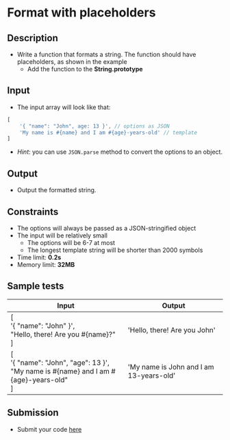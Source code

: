 # Format with placeholders

## Description
- Write a function that formats a string. The function should have placeholders, as shown in the example
  - Add the function to the **String.prototype**

## Input
- The input array will look like that:

```js
[
	'{ "name": "John", age: 13 }', // options as JSON
	'My name is #{name} and I am #{age}-years-old' // template
]
```

- _Hint_: you can use `JSON.parse` method to convert the options to an object.

## Output
- Output the formatted string.

## Constraints
- The options will always be passed as a JSON-stringified object
- The input will be relatively small
  - The options will be 6-7 at most
  - The longest template string will be shorter than 2000 symbols
- Time limit: **0.2s**
- Memory limit: **32MB**

## Sample tests

| 										Input								    					| 					Output					 |
|---------------------------------------------------------------------------------------------------|--------------------------------------------|
| [<br>'{ "name": "John" }',<br/>"Hello, there! Are you #{name}?"<br>]  							| 'Hello, there! Are you John'				 |
| [<br>'{ "name": "John", "age": 13 }',<br/>"My name is #{name} and I am #{age}-years-old"<br>] 	| 'My name is John and I am 13-years-old' 	 |

## Submission
- Submit your code [here](http://bgcoder.com/Contests/Compete/Index/365#0)

